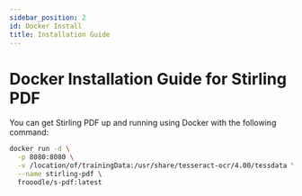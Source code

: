 ```yaml
---
sidebar_position: 2
id: Docker Install
title: Installation Guide
---
```

# Docker Installation Guide for Stirling PDF

You can get Stirling PDF up and running using Docker with the following command:

```bash
docker run -d \
  -p 8080:8080 \
  -v /location/of/trainingData:/usr/share/tesseract-ocr/4.00/tessdata \
  --name stirling-pdf \
  frooodle/s-pdf:latest
```